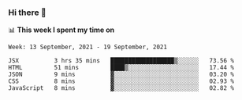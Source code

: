 ### Hi there 👋

📊 __This week I spent my time on__
<!--START_SECTION:waka-->
```text
Week: 13 September, 2021 - 19 September, 2021

JSX          3 hrs 35 mins   ██████████████████▒░░░░░░   73.56 % 
HTML         51 mins         ████▒░░░░░░░░░░░░░░░░░░░░   17.44 % 
JSON         9 mins          ▓░░░░░░░░░░░░░░░░░░░░░░░░   03.20 % 
CSS          8 mins          ▓░░░░░░░░░░░░░░░░░░░░░░░░   02.93 % 
JavaScript   8 mins          ▓░░░░░░░░░░░░░░░░░░░░░░░░   02.82 % 
```
<!--END_SECTION:waka-->
<!--
**SREEHARI-M-S/SREEHARI-M-S** is a ✨ _special_ ✨ repository because its `README.md` (this file) appears on your GitHub profile.

Here are some ideas to get you started:

- 🔭 I’m currently working on ...
- 🌱 I’m currently learning ...
- 👯 I’m looking to collaborate on ...
- 🤔 I’m looking for help with ...
- 💬 Ask me about ...
- 📫 How to reach me: ...
- 😄 Pronouns: ...
- ⚡ Fun fact: ...
-->
